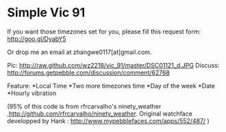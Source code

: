 Simple Vic 91
=============

If you want those timezones set for you, please fill this request form: http://goo.gl/DyabY5 

Or drop me an email at zhangwe0117[at]gmail.com.

Pic: http://raw.github.com/wz2218/vic_91/master/DSC01121_d.JPG
Discuss: http://forums.getpebble.com/discussion/comment/62768

Feature: 
  *Local Time
  *Two more timezones time
  *Day of the week
  *Date
  *Hourly vibration 

(95% of this code is from rfrcarvalho's ninety_weather ,http://github.com/rfrcarvalho/ninety_weather.
Original watchface developped by Hank : http://www.mypebblefaces.com/apps/552/487/ )
